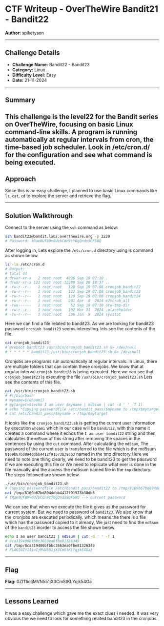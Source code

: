 # CTF Writeup - **OverTheWire Bandit21 - Bandit22**

**Author**: spiketyson  

---

## Challenge Details

- **Challenge Name:** Bandit22 - Bandit23
- **Category:** Linux
- **Difficulty Level:** Easy
- **Date:** 21-11-2024

---

## Summary

This challenge is the level22 for the Bandit series on OverTheWire, focusing on basic Linux command-line skills. A program is running automatically at regular intervals from cron, the time-based job scheduler. Look in /etc/cron.d/ for the configuration and see what command is being executed.
---

## Approach

Since this is an easy challenge, I planned to use basic Linux commands like `ls`, `cat`, `cd` to explore the server and retrieve the flag.

---

## Solution Walkthrough

Connect to the server using the `ssh` command as below:

```bash
ssh bandit22@bandit.labs.overthewire.org -p 2220
# Password: tRae0UfB9v0UzbCdn9cY0gQnds9GF58Q
```

After logging in, Lets explore the `/etc/cron.d` directory using ls command as shown below.

```bash
ls -la /etc/cron.d
# Output: 
# total 44
# drwxr-xr-x   2 root root  4096 Sep 19 07:10 .
# drwxr-xr-x 121 root root 12288 Sep 20 18:37 ..
# -rw-r--r--   1 root root   120 Sep 19 07:08 cronjob_bandit22
# -rw-r--r--   1 root root   122 Sep 19 07:08 cronjob_bandit23
# -rw-r--r--   1 root root   120 Sep 19 07:08 cronjob_bandit24
# -rw-r--r--   1 root root   201 Apr  8  2024 e2scrub_all
# -rwx------   1 root root    52 Sep 19 07:10 otw-tmp-dir
# -rw-r--r--   1 root root   102 Mar 31  2024 .placeholder
# -rw-r--r--   1 root root   396 Jan  9  2024 sysstat
```

Here we can find a file related to bandit23. As we are looking for bandit23 password `cronjob_bandit23` seems interesting. lets see the contents of the file.  

```bash
cat cronjob_bandit23
# @reboot bandit23 /usr/bin/cronjob_bandit23.sh &> /dev/null
# * * * * * bandit23 /usr/bin/cronjob_bandit23.sh &> /dev/null
```

Cronjobs are programs run automatically at regular intervals. In Linux, there are multiple folders that can contain these cronjobs. We know that at regular interval `cronjob_bandit23` is being executed. Here we can see that `cronjob_bandit23` is executing the file `/usr/bin/cronjob_bandit23.sh`
Lets see the contents of this file. 

```bash
cat /usr/bin/cronjob_bandit23.sh
# #!/bin/bash
# myname=$(whoami)
# mytarget=$(echo I am user $myname | md5sum | cut -d ' ' -f 1)
# echo "Copying passwordfile /etc/bandit_pass/$myname to /tmp/$mytarget"
# cat /etc/bandit_pass/$myname > /tmp/$mytarget
```

It looks like the `cronjob_bandit23.sh` is getting the current user information by execution `whoami` which in our case will be `bandit22`, with this name it creates a command where it echos the `I am user bandit22` string and then calculates the `md5sum` of this string after removing the spaces in the sentences by using the `cut` command. After calculating the `md5sum`, The password of the current user is transferred to the file which is the md5sum `8169b67bd894ddbb4412f91573b38db3` named in the tmp directory.Here we need to note one thing clearly, we need to be bandit23 to get the password if we are executing this file or We need to replicate what ever is done in the file manually and the access the md5sum named file in the `tmp` directory. The steps followed are shown below.


```bash
./usr/bin/cronjob_bandit23.sh
# Copying passwordfile /etc/bandit_pass/bandit22 to /tmp/8169b67bd894ddbb4412f91573b38db3
cat /tmp/8169b67bd894ddbb4412f91573b38db3
# tRae0UfB9v0UzbCdn9cY0gQnds9GF58Q --> current password
```

We can see that when we execute the file it gives us the password for current system. But we need to password of `bandit23`. We also know that the cronjobs are executed periodically. which means the there is a file which has the password copied to it already, We just need to find the `md5sum` of the `bandit23` inorder to access the file shown below.

```bash
echo I am user bandit23 | md5sum | cut -d ' ' -f 1
# 8ca319486bfbbc3663ea0fbe81326349
cat /tmp/8ca319486bfbbc3663ea0fbe81326349
# FLAG{0Zf11ioIjMVN551jX3CmStKLYqjk54Ga}
```

---

## Flag

**Flag:**  0Zf11ioIjMVN551jX3CmStKLYqjk54Ga

---

## Lessons Learned

It was a easy challenge which gave me the exact clues i needed. It was very obvious the we need to look for something related bandit23 in the cronjobs.